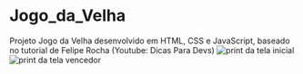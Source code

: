 # Jogo_da_Velha
Projeto Jogo da Velha desenvolvido em HTML, CSS e JavaScript, baseado no tutorial de Felipe Rocha (Youtube: Dicas Para Devs)
![print da tela inicial](https://user-images.githubusercontent.com/95060483/172729004-101ebb54-0339-4998-9aee-4b19d7c6ec34.png)
![print da tela vencedor](https://user-images.githubusercontent.com/95060483/172729010-d9a1e3d9-b335-4f16-8e12-5e1e330ed513.png)

